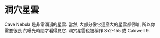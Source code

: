 # 洞穴星雲

Cave Nebula 是非常瀰漫的星雲. 當然, 大部分像它這麼大的星雲都很暗, 所以你需要很長
的曝光時間才看得見它. 洞穴星雲也被稱作 Sh2-155 或 Caldwell 9.
